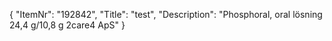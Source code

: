 {
  "ItemNr": "192842",
  "Title": "test",
  "Description": "Phosphoral, oral lösning 24,4 g/10,8 g 2care4 ApS"
}